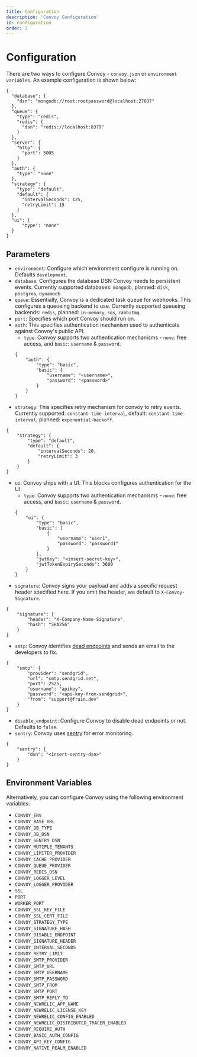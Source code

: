 ```yaml
---
title: Configuration
description: 'Convoy Configuration'
id: configuration
order: 3
---
```


# Configuration

There are two ways to configure Convoy - `convoy.json` or `environment variables`. An example configuration is shown below:

```json[Sample Config]
{
  "database": {
    "dsn": "mongodb://root:rootpassword@localhost:27037"
  },
  "queue": {
    "type": "redis",
    "redis": {
      "dsn": "redis://localhost:8379"
    }
  },
  "server": {
    "http": {
      "port": 5005
    }
  },
  "auth": {
    "type": "none"
  },
  "strategy": {
    "type": "default",
    "default": {
      "intervalSeconds": 125,
      "retryLimit": 15
    }
  },
  "ui": {
      "type": "none"
  }
}
```

## Parameters

-   `environment`: Configure which environment configure is running on. Defaults `development`.
-   `database`: Configures the database DSN Convoy needs to persistent events. Currently supported databases: `mongodb`, planned: `disk`, `postgres`, `dynamodb`.
-   `queue`: Essentially, Convoy is a dedicated task queue for webhooks. This configures a queueing backend to use. Currently supported queueing backends: `redis`, planned: `in-memory`, `sqs`, `rabbitmq`.
-   `port`: Specifies which port Convoy should run on.
-   `auth`: This specifies authentication mechanism used to authenticate against Convoy's public API.
    -   `type`: Convoy supports two authentication mechanisms - `none`: free access, and `basic`: `username` & `password`.
    ```json[sample]
    {
        "auth": {
            "type": "basic",
            "basic": {
                "username": "<username>",
                "password": "<password>"
            }
        }
    }
    ```
-   `strategy`: This specifies retry mechanism for convoy to retry events. Currently supported: `constant-time-interval`, default: `constant-time-interval`, planned: `exponential-backoff`.

```json[sample]
{
    "strategy": {
	    "type": "default",
	    "default": {
			"intervalSeconds": 20,
		    "retryLimit": 3
	    }
	}
}
```

-   `ui`: Convoy ships with a UI. This blocks configures authentication for the UI.
    -   `type`: Convoy supports two authentication mechanisms - `none`: free access, and `basic`: `username` & `password`.
    ```json[sample]
    {
        "ui": {
            "type": "basic",
            "basic": [
                {
                    "username": "user1",
                    "password": "password1"
                }
            ],
            "jwtKey": "<insert-secret-key>",
            "jwtTokenExpirySeconds": 3600
        }
    }
    ```
-   `signature`: Convoy signs your payload and adds a specific request header specified here. If you omit the header, we default to `X-Convoy-Signature`.

```json[sample]
{
    "signature": {
        "header": "X-Company-Name-Signature",
        "hash": "SHA256"
    }
}
```

-   `smtp`: Convoy identifies [dead endpoints](./overview#dead-endpoints) and sends an email to the developers to fix.

```json[sample]
{
    "smtp": {
		"provider": "sendgrid",
		"url": "smtp.sendgrid.net",
		"port": 2525,
		"username": "apikey",
		"password": "<api-key-from-sendgrid>",
		"from": "support@frain.dev"
	}
}
```

-   `disable_endpoint`: Configure Convoy to disable dead endpoints or not. Defaults to `false`.
-   `sentry`: Convoy uses [sentry](https://sentry.io) for error monitoring.

```json[sample]
{
    "sentry": {
        "dsn": "<insert-sentry-dsn>"
    }
}
```

## Environment Variables

Alternatively, you can configure Convoy using the following environment variables:

- `CONVOY_ENV`
- `CONVOY_BASE_URL`
- `CONVOY_DB_TYPE`
- `CONVOY_DB_DSN`
- `CONVOY_SENTRY_DSN`
- `CONVOY_MUTIPLE_TENANTS`
- `CONVOY_LIMITER_PROVIDER`
- `CONVOY_CACHE_PROVIDER`
- `CONVOY_QUEUE_PROVIDER`
- `CONVOY_REDIS_DSN`
- `CONVOY_LOGGER_LEVEL`
- `CONVOY_LOGGER_PROVIDER`
- `SSL`
- `PORT`
- `WORKER_PORT`
- `CONVOY_SSL_KEY_FILE`
- `CONVOY_SSL_CERT_FILE`
- `CONVOY_STRATEGY_TYPE`
- `CONVOY_SIGNATURE_HASH`
- `CONVOY_DISABLE_ENDPOINT`
- `CONVOY_SIGNATURE_HEADER`
- `CONVOY_INTERVAL_SECONDS`
- `CONVOY_RETRY_LIMIT`
- `CONVOY_SMTP_PROVIDER`
- `CONVOY_SMTP_URL`
- `CONVOY_SMTP_USERNAME`
- `CONVOY_SMTP_PASSWORD`
- `CONVOY_SMTP_FROM`
- `CONVOY_SMTP_PORT`
- `CONVOY_SMTP_REPLY_TO`
- `CONVOY_NEWRELIC_APP_NAME`
- `CONVOY_NEWRELIC_LICENSE_KEY`
- `CONVOY_NEWRELIC_CONFIG_ENABLED`
- `CONVOY_NEWRELIC_DISTRIBUTED_TRACER_ENABLED`
- `CONVOY_REQUIRE_AUTH`
- `CONVOY_BASIC_AUTH_CONFIG`
- `CONVOY_API_KEY_CONFIG`
- `CONVOY_NATIVE_REALM_ENABLED`
